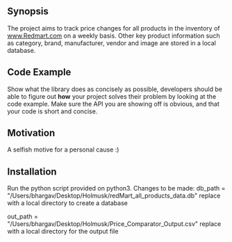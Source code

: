 ## Synopsis

The project aims to track price changes for all products in the inventory of www.Redmart.com on a weekly basis. Other key product information such as category, brand, manufacturer, vendor and image are stored in a local database.

## Code Example

Show what the library does as concisely as possible, developers should be able to figure out **how** your project solves their problem by looking at the code example. Make sure the API you are showing off is obvious, and that your code is short and concise.

## Motivation

A selfish motive for a personal cause :)

## Installation

Run the python script provided on python3. 
Changes to be made:
db_path = "/Users/bhargav/Desktop/Holmusk/redMart_all_products_data.db"
replace with a local directory to create a database

out_path = "/Users/bhargav/Desktop/Holmusk/Price_Comparator_Output.csv"
replace with a local directory for the output file
